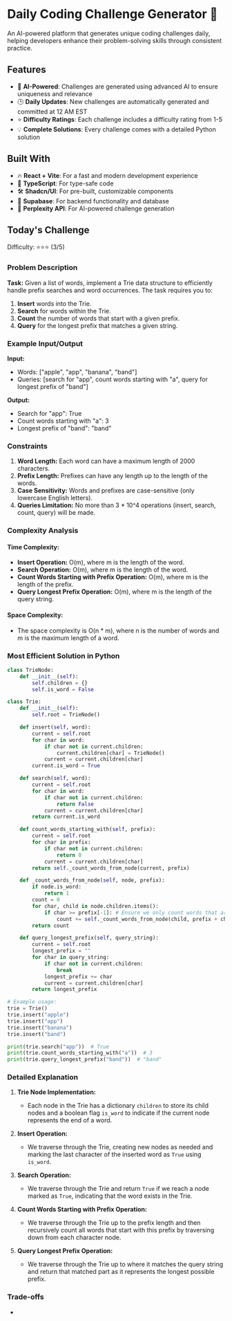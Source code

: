 # Daily Coding Challenge Generator 🚀

An AI-powered platform that generates unique coding challenges daily, helping developers enhance their problem-solving skills through consistent practice.

## Features

- 🤖 **AI-Powered**: Challenges are generated using advanced AI to ensure uniqueness and relevance
- 🕒 **Daily Updates**: New challenges are automatically generated and committed at 12 AM EST
- ⭐ **Difficulty Ratings**: Each challenge includes a difficulty rating from 1-5
- 💡 **Complete Solutions**: Every challenge comes with a detailed Python solution

## Built With

- 🔥 **React + Vite**: For a fast and modern development experience
- 🔷 **TypeScript**: For type-safe code
- 🛠️ **Shadcn/UI**: For pre-built, customizable components
- 🔌 **Supabase**: For backend functionality and database
- 🤖 **Perplexity API**: For AI-powered challenge generation

## Today's Challenge

Difficulty: ⭐⭐⭐ (3/5)

### Problem Description

**Task:**
Given a list of words, implement a Trie data structure to efficiently handle prefix searches and word occurrences. The task requires you to:
1. **Insert** words into the Trie.
2. **Search** for words within the Trie.
3. **Count** the number of words that start with a given prefix.
4. **Query** for the longest prefix that matches a given string.

### Example Input/Output

**Input:**
- Words: ["apple", "app", "banana", "band"]
- Queries: [search for "app", count words starting with "a", query for longest prefix of "band"]

**Output:**
- Search for "app": True
- Count words starting with "a": 3
- Longest prefix of "band": "band"

### Constraints
1. **Word Length:** Each word can have a maximum length of 2000 characters.
2. **Prefix Length:** Prefixes can have any length up to the length of the words.
3. **Case Sensitivity:** Words and prefixes are case-sensitive (only lowercase English letters).
4. **Queries Limitation:** No more than 3 * 10^4 operations (insert, search, count, query) will be made.

### Complexity Analysis

#### Time Complexity:
- **Insert Operation:** O(m), where m is the length of the word.
- **Search Operation:** O(m), where m is the length of the word.
- **Count Words Starting with Prefix Operation:** O(m), where m is the length of the prefix.
- **Query Longest Prefix Operation:** O(m), where m is the length of the query string.

#### Space Complexity:
- The space complexity is O(n * m), where n is the number of words and m is the maximum length of a word.

### Most Efficient Solution in Python

```python
class TrieNode:
    def __init__(self):
        self.children = {}
        self.is_word = False

class Trie:
    def __init__(self):
        self.root = TrieNode()

    def insert(self, word):
        current = self.root
        for char in word:
            if char not in current.children:
                current.children[char] = TrieNode()
            current = current.children[char]
        current.is_word = True

    def search(self, word):
        current = self.root
        for char in word:
            if char not in current.children:
                return False
            current = current.children[char]
        return current.is_word

    def count_words_starting_with(self, prefix):
        current = self.root
        for char in prefix:
            if char not in current.children:
                return 0
            current = current.children[char]
        return self._count_words_from_node(current, prefix)

    def _count_words_from_node(self, node, prefix):
        if node.is_word:
            return 1
        count = 0
        for char, child in node.children.items():
            if char >= prefix[-1]: # Ensure we only count words that are a continuation of the prefix
                count += self._count_words_from_node(child, prefix + char)
        return count

    def query_longest_prefix(self, query_string):
        current = self.root
        longest_prefix = ""
        for char in query_string:
            if char not in current.children:
                break
            longest_prefix += char
            current = current.children[char]
        return longest_prefix

# Example usage:
trie = Trie()
trie.insert("apple")
trie.insert("app")
trie.insert("banana")
trie.insert("band")

print(trie.search("app"))  # True
print(trie.count_words_starting_with("a"))  # 3
print(trie.query_longest_prefix("band"))  # "band"
```

### Detailed Explanation

1. **Trie Node Implementation:**
   - Each node in the Trie has a dictionary `children` to store its child nodes and a boolean flag `is_word` to indicate if the current node represents the end of a word.

2. **Insert Operation:**
   - We traverse through the Trie, creating new nodes as needed and marking the last character of the inserted word as `True` using `is_word`.

3. **Search Operation:**
   - We traverse through the Trie and return `True` if we reach a node marked as `True`, indicating that the word exists in the Trie.

4. **Count Words Starting with Prefix Operation:**
   - We traverse through the Trie up to the prefix length and then recursively count all words that start with this prefix by traversing down from each character node.

5. **Query Longest Prefix Operation:**
   - We traverse through the Trie up to where it matches the query string and return that matched part as it represents the longest possible prefix.

### Trade-offs

-